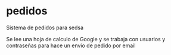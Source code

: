 # pedidos
Sistema de pedidos para sedsa

Se lee una hoja de calculo de Google y se trabaja con usuarios y contraseñas para hace un envio de pedido por email
